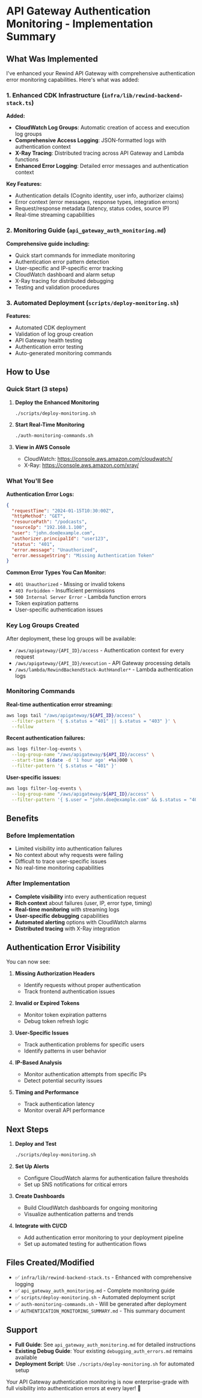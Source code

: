 # API Gateway Authentication Monitoring - Implementation Summary

## What Was Implemented

I've enhanced your Rewind API Gateway with comprehensive authentication error monitoring capabilities. Here's what was added:

### 1. Enhanced CDK Infrastructure (`infra/lib/rewind-backend-stack.ts`)

**Added:**
- **CloudWatch Log Groups**: Automatic creation of access and execution log groups
- **Comprehensive Access Logging**: JSON-formatted logs with authentication context
- **X-Ray Tracing**: Distributed tracing across API Gateway and Lambda functions
- **Enhanced Error Logging**: Detailed error messages and authentication context

**Key Features:**
- Authentication details (Cognito identity, user info, authorizer claims)
- Error context (error messages, response types, integration errors)
- Request/response metadata (latency, status codes, source IP)
- Real-time streaming capabilities

### 2. Monitoring Guide (`api_gateway_auth_monitoring.md`)

**Comprehensive guide including:**
- Quick start commands for immediate monitoring
- Authentication error pattern detection
- User-specific and IP-specific error tracking
- CloudWatch dashboard and alarm setup
- X-Ray tracing for distributed debugging
- Testing and validation procedures

### 3. Automated Deployment (`scripts/deploy-monitoring.sh`)

**Features:**
- Automated CDK deployment
- Validation of log group creation
- API Gateway health testing
- Authentication error testing
- Auto-generated monitoring commands

## How to Use

### Quick Start (3 steps)

1. **Deploy the Enhanced Monitoring**
   ```bash
   ./scripts/deploy-monitoring.sh
   ```

2. **Start Real-Time Monitoring**
   ```bash
   ./auth-monitoring-commands.sh
   ```

3. **View in AWS Console**
   - CloudWatch: https://console.aws.amazon.com/cloudwatch/
   - X-Ray: https://console.aws.amazon.com/xray/

### What You'll See

**Authentication Error Logs:**
```json
{
  "requestTime": "2024-01-15T10:30:00Z",
  "httpMethod": "GET",
  "resourcePath": "/podcasts",
  "sourceIp": "192.168.1.100",
  "user": "john.doe@example.com",
  "authorizer.principalId": "user123",
  "status": "401",
  "error.message": "Unauthorized",
  "error.messageString": "Missing Authentication Token"
}
```

**Common Error Types You Can Monitor:**
- `401 Unauthorized` - Missing or invalid tokens
- `403 Forbidden` - Insufficient permissions
- `500 Internal Server Error` - Lambda function errors
- Token expiration patterns
- User-specific authentication issues

### Key Log Groups Created

After deployment, these log groups will be available:
- `/aws/apigateway/{API_ID}/access` - Authentication context for every request
- `/aws/apigateway/{API_ID}/execution` - API Gateway processing details
- `/aws/lambda/RewindBackendStack-AuthHandler*` - Lambda authentication logs

### Monitoring Commands

**Real-time authentication error streaming:**
```bash
aws logs tail "/aws/apigateway/${API_ID}/access" \
  --filter-pattern '{ $.status = "401" || $.status = "403" }' \
  --follow
```

**Recent authentication failures:**
```bash
aws logs filter-log-events \
  --log-group-name "/aws/apigateway/${API_ID}/access" \
  --start-time $(date -d '1 hour ago' +%s)000 \
  --filter-pattern '{ $.status = "401" }'
```

**User-specific issues:**
```bash
aws logs filter-log-events \
  --log-group-name "/aws/apigateway/${API_ID}/access" \
  --filter-pattern '{ $.user = "john.doe@example.com" && $.status = "401" }'
```

## Benefits

### Before Implementation
- Limited visibility into authentication failures
- No context about why requests were failing
- Difficult to trace user-specific issues
- No real-time monitoring capabilities

### After Implementation
- **Complete visibility** into every authentication request
- **Rich context** about failures (user, IP, error type, timing)
- **Real-time monitoring** with streaming logs
- **User-specific debugging** capabilities
- **Automated alerting** options with CloudWatch alarms
- **Distributed tracing** with X-Ray integration

## Authentication Error Visibility

You can now see:

1. **Missing Authorization Headers**
   - Identify requests without proper authentication
   - Track frontend authentication issues

2. **Invalid or Expired Tokens**
   - Monitor token expiration patterns
   - Debug token refresh logic

3. **User-Specific Issues**
   - Track authentication problems for specific users
   - Identify patterns in user behavior

4. **IP-Based Analysis**
   - Monitor authentication attempts from specific IPs
   - Detect potential security issues

5. **Timing and Performance**
   - Track authentication latency
   - Monitor overall API performance

## Next Steps

1. **Deploy and Test**
   ```bash
   ./scripts/deploy-monitoring.sh
   ```

2. **Set Up Alerts**
   - Configure CloudWatch alarms for authentication failure thresholds
   - Set up SNS notifications for critical errors

3. **Create Dashboards**
   - Build CloudWatch dashboards for ongoing monitoring
   - Visualize authentication patterns and trends

4. **Integrate with CI/CD**
   - Add authentication error monitoring to your deployment pipeline
   - Set up automated testing for authentication flows

## Files Created/Modified

- ✅ `infra/lib/rewind-backend-stack.ts` - Enhanced with comprehensive logging
- ✅ `api_gateway_auth_monitoring.md` - Complete monitoring guide
- ✅ `scripts/deploy-monitoring.sh` - Automated deployment script
- ✅ `auth-monitoring-commands.sh` - Will be generated after deployment
- ✅ `AUTHENTICATION_MONITORING_SUMMARY.md` - This summary document

## Support

- **Full Guide**: See `api_gateway_auth_monitoring.md` for detailed instructions
- **Existing Debug Guide**: Your existing `debugging_auth_errors.md` remains available
- **Deployment Script**: Use `./scripts/deploy-monitoring.sh` for automated setup

Your API Gateway authentication monitoring is now enterprise-grade with full visibility into authentication errors at every layer! 🎉